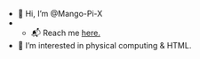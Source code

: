 <!DOCTYPE html>
- 👋 Hi, I’m @Mango-Pi-X
- - 📬 Reach me [here.](mailto:admin@mangopi.xyz)
- 👀 I’m interested in physical computing & HTML.

 
